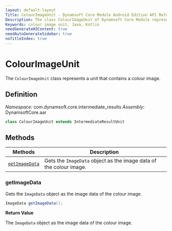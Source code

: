 ```yaml
---
layout: default-layout
Title: ColourImageUnit - Dynamsoft Core Module Android Edition API Reference
Description: The class ColourImageUnit of Dynamsoft Core Module represents a unit that contains a colour image.
Keywords: colour image unit, Java, Kotlin
needGenerateH3Content: true
needAutoGenerateSidebar: true
noTitleIndex: true
---
```


# ColourImageUnit

The `ColourImageUnit` class represents a unit that contains a colour image.

## Definition

*Namespace:* com.dynamsoft.core.intermediate_results
*Assembly:* DynamsoftCore.aar

```java
class ColourImageUnit extends IntermediateResultUnit
```

## Methods

| Methods | Description |
| ------- | ----------- |
| [`getImageData`](#getimagedata) | Gets the `ImageData` object as the image data of the colour image. |

### getImageData

Gets the `ImageData` object as the image data of the colour image.

```java
ImageData getImageData();
```

**Return Value**

The `ImageData` object as the image data of the colour image.
